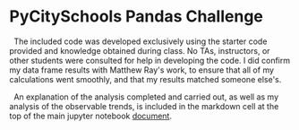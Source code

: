 # PyCitySchools Pandas Challenge

&nbsp; The included code was developed exclusively using the starter code provided and knowledge obtained during class. No TAs, instructors, or other students were consulted for help in developing the code. I did confirm my data frame results with Matthew Ray's work, to ensure that all of my calculations went smoothly, and that my results matched someone else's. 

&nbsp; An explanation of the analysis completed and carried out, as well as my analysis of the observable trends, is included in the markdown cell at the top of the main jupyter notebook [document](https://github.com/laxleary/pandas-challenge/blob/main/PyCitySchools/main.ipynb).